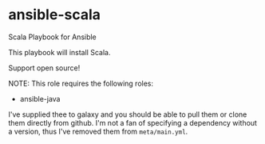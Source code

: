 ansible-scala
==============

Scala Playbook for Ansible

This playbook will install Scala.

Support open source!

NOTE: This role requires the following roles:
  - ansible-java

I've supplied thee to galaxy and you should be able to pull them or clone them
directly from github. I'm not a fan of specifying a dependency without a
version, thus I've removed them from `meta/main.yml`.
